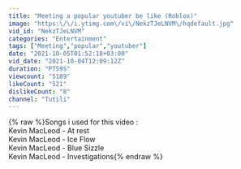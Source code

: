 ```yaml
---
title: "Meeting a popular youtuber be like (Roblox)"
image: "https:\/\/i.ytimg.com\/vi\/NekzTJeLNVM\/hqdefault.jpg"
vid_id: "NekzTJeLNVM"
categories: "Entertainment"
tags: ["Meeting","popular","youtuber"]
date: "2021-10-05T01:52:18+03:00"
vid_date: "2021-10-04T12:09:12Z"
duration: "PT59S"
viewcount: "5189"
likeCount: "521"
dislikeCount: "8"
channel: "Tutili"
---
```

{% raw %}Songs i used for this video : <br />Kevin MacLeod - At rest<br />Kevin MacLeod - Ice Flow<br />Kevin MacLeod - Blue Sizzle<br />Kevin MacLeod - Investigations{% endraw %}
